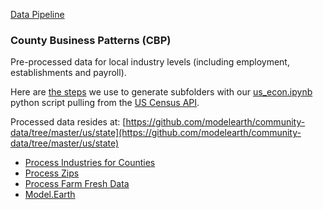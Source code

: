 
[Data Pipeline](https://model.earth/data-pipeline)
<!--# Community Datasets -->

### County Business Patterns (CBP)
Pre-processed data for local industry levels (including employment, establishments and payroll).

<!-- https://github.com/modelearth/community-data/tree/master/ -->
Here are [the steps](process/python/bea) we use to generate subfolders with our [us_econ.ipynb](process/python/bea) python script pulling from the [US Census&nbsp;API](https://www.census.gov/data/developers/data-sets.html).

Processed data resides at:
[https://github.com/modelearth/community-data/tree/master/us/state](https://github.com/modelearth/community-data/tree/master/us/state) <span class="local" style="display:none">- <a href="us/state">view on localhost</a></span>

- [Process Industries for Counties](process/python/bea)
- [Process Zips](process/naics/)
- [Process Farm Fresh Data](process/python/farmfresh/)
- [Model.Earth](https://model.earth)